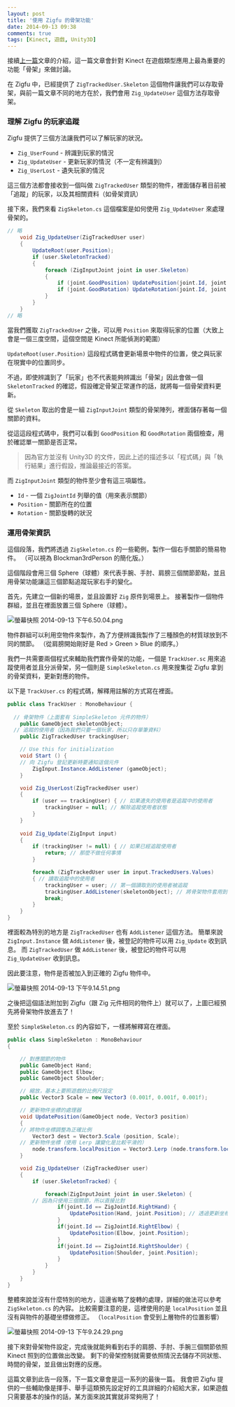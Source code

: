 ```yaml
---
layout: post
title: '使用 Zigfu 的骨架功能'
date: 2014-09-13 09:38
comments: true
tags: [Kinect, 遊戲, Unity3D]
---
```

接續[上一篇](https://blog.frost.tw/posts/2014/09/13/zigfu-kinect-across-the-platform-sdk/)文章的介紹，這一篇文章會針對 Kinect 在遊戲類型應用上最為重要的功能「骨架」來做討論。

在 Zigfu 中，已經提供了 `ZigTrackedUser.Skeleton` 這個物件讓我們可以存取骨架，與前一篇文章不同的地方在於，我們會用 `Zig_UpdateUser` 這個方法存取骨架。

<!--more-->

### 理解 Zigfu 的玩家追蹤

Zigfu 提供了三個方法讓我們可以了解玩家的狀況。

* `Zig_UserFound` - 辨識到玩家的情況
* `Zig_UpdateUser` - 更新玩家的情況（不一定有辨識到）
* `Zig_UserLost` - 遺失玩家的情況

這三個方法都會接收到一個叫做 `ZigTrackedUser` 類型的物件，裡面儲存著目前被「追蹤」的玩家，以及其相關資料（如骨架資訊）

接下來，我們來看 `ZigSkeleton.cs` 這個檔案是如何使用 `Zig_UpdateUser` 來處理骨架的。

```cs ZigSkeleton.cs
// 略
    void Zig_UpdateUser(ZigTrackedUser user)
    {
        UpdateRoot(user.Position);
        if (user.SkeletonTracked)
        {
            foreach (ZigInputJoint joint in user.Skeleton)
            {
                if (joint.GoodPosition) UpdatePosition(joint.Id, joint.Position);
                if (joint.GoodRotation) UpdateRotation(joint.Id, joint.Rotation);
            }
        }
    }
// 略
```

當我們獲取 `ZigTrackedUser` 之後，可以用 `Position` 來取得玩家的位置（大致上會是一個三度空間，這個空間是 Kinect 所能偵測的範圍）

`UpdateRoot(user.Position)` 這段程式碼會更新場景中物件的位置，使之與玩家在現實中的位置同步。

不過，即使辨識到了「玩家」也不代表能夠辨識出「骨架」因此會做一個 `SkeletonTracked` 的確認，假設確定骨架正常運作的話，就將每一個骨架資料更新。

從 `Skeleton` 取出的會是一組 `ZigInputJoint` 類型的骨架陣列，裡面儲存著每一個關節的資料。

從這這段程式碼中，我們可以看到 `GoodPosition` 和 `GoodRotation` 兩個檢查，用於確認單一關節是否正常。

> 因為官方並沒有 Unity3D 的文件，因此上述的描述多以「程式碼」與「執行結果」進行假設，推論最接近的答案。

而 `ZigInputJoint` 類型的物件至少會有這三項屬性。

* `Id` - 一個 `ZigJointId` 列舉的值（用來表示關節）
* `Position` - 關節所在的位置
* `Rotation` - 關節旋轉的狀況

### 運用骨架資訊

這個段落，我們將透過 `ZigSkeleton.cs` 的一些範例，製作一個右手關節的簡易物件。
（可以視為 Blockman3rdPerson 的簡化版。）

這個階段會用三個 Sphere（球體）來代表手腕、手肘、肩膀三個關節節點，並且用骨架功能讓這三個節點追蹤玩家右手的變化。

首先，先建立一個新的場景，並且設置好 `Zig` 原件到場景上。
接著製作一個物件群組，並且在裡面放置三個 Sphere（球體）。

![螢幕快照 2014-09-13 下午6.50.04.png](https://user-image.logdown.io/user/52/blog/52/post/233256/Kugv9looSE2uLNOOi3ug_%E8%9E%A2%E5%B9%95%E5%BF%AB%E7%85%A7%202014-09-13%20%E4%B8%8B%E5%8D%886.50.04.png)

物件群組可以利用空物件來製作，為了方便辨識我製作了三種顏色的材質球放到不同的關節。
（從肩膀開始剛好是 Red > Green > Blue 的順序。）

我們一共需要兩個程式來輔助我們實作骨架的功能，一個是 `TrackUser.sc` 用來追蹤使用者並且分派骨架，另一個則是 `SimpleSkeleton.cs` 用來搜集從 Zigfu 拿到的骨架資料，更新對應的物件。

以下是 `TrackUser.cs` 的程式碼，解釋用註解的方式寫在裡面。

```cs TrackUser.cs
public class TrackUser : MonoBehaviour {
	
  // 骨架物件（上面套有 SimpleSkeleton 元件的物件）
	public GameObject skeletonObject;
  // 追蹤的使用者（因為我們只要一個玩家，所以只存單筆資料）
	public ZigTrackedUser trackingUser;

	// Use this for initialization
	void Start () {
  	// 向 Zigfu 登記更新時要通知這個元件
		ZigInput.Instance.AddListener (gameObject);
	}

	void Zig_UserLost(ZigTrackedUser user)
	{
		if (user == trackingUser) { // 如果遺失的使用者是追蹤中的使用者
			trackingUser = null; // 解除追蹤使用者狀態
		}
	}
	
	void Zig_Update(ZigInput input)
	{
		if (trackingUser != null) { // 如果已經追蹤使用者
			return; // 那麼不做任何事情
		}

		foreach (ZigTrackedUser user in input.TrackedUsers.Values)
		{ // 讀取追蹤中的使用者
			trackingUser = user; // 第一個讀取到的使用者被追蹤
			trackingUser.AddListener(skeletonObject); // 將骨架物件套用到使用者上
			break;
		}
	}
}
```

裡面較為特別的地方是 `ZigTrackedUser` 也有 `AddListener` 這個方法。
簡單來說 `ZigInput.Instance` 做 `AddListener` 後，被登記的物件可以用 `Zig_Update` 收到訊息。
而 `ZigTrackedUser` 做 `AddListener` 後，被登記的物件可以用 `Zig_UpdateUser` 收到訊息。

因此要注意，物件是否被加入到正確的 Zigfu 物件中。

![螢幕快照 2014-09-13 下午9.14.51.png](https://user-image.logdown.io/user/52/blog/52/post/233256/cw19asWlSVqmV57lkJor_%E8%9E%A2%E5%B9%95%E5%BF%AB%E7%85%A7%202014-09-13%20%E4%B8%8B%E5%8D%889.14.51.png)

之後把這個語法附加到 Zigfu（跟 Zig 元件相同的物件上）就可以了，上圖已經預先將骨架物件放進去了！

至於 `SimpleSkeleton.cs` 的內容如下，一樣將解釋寫在裡面。

```cs SimpleSkeleton.cs
public class SimpleSkeleton : MonoBehaviour
{

	// 對應關節的物件
	public GameObject Hand;
	public GameObject Elbow;
	public GameObject Shoulder;

	// 縮放，基本上要照遊戲的比例尺設定
	public Vector3 Scale = new Vector3 (0.001f, 0.001f, 0.001f);

	// 更新物件坐標的處理器
	void UpdatePosition(GameObject node, Vector3 position)
	{
  	// 將物件坐標調整為正確比例
		Vector3 dest = Vector3.Scale (position, Scale);
    // 更新物件坐標（使用 Lerp 讓變化是比較平滑的）
		node.transform.localPosition = Vector3.Lerp (node.transform.localPosition, dest, Time.deltaTime * 50f);
	}

	void Zig_UpdateUser (ZigTrackedUser user)
	{
		if (user.SkeletonTracked) {

			foreach(ZigInputJoint joint in user.Skeleton) {
      	// 因為只使用三個關節，所以直接比對
				if(joint.Id == ZigJointId.RightHand) {
					UpdatePosition(Hand, joint.Position); // 透過更新坐標處理器更新
				}
				if(joint.Id == ZigJointId.RightElbow) {
					UpdatePosition(Elbow, joint.Position);
				}
				if(joint.Id == ZigJointId.RightShoulder) {
					UpdatePosition(Shoulder, joint.Position);
				}
			}
		}
	}
}

```

整體來說並沒有什麼特別的地方，這邊省略了旋轉的處理，詳細的做法可以參考 `ZigSkeleton.cs` 的內容。
比較需要注意的是，這裡使用的是 `localPosition` 並且沒有與物件的基礎坐標做修正。
（`localPosition` 會受到上層物件的位置影響）

![螢幕快照 2014-09-13 下午9.24.29.png](https://user-image.logdown.io/user/52/blog/52/post/233256/4XxDPQlfTfmhYhDHSVN1_%E8%9E%A2%E5%B9%95%E5%BF%AB%E7%85%A7%202014-09-13%20%E4%B8%8B%E5%8D%889.24.29.png)

接下來對骨架物件設定，完成後就能夠看到右手的肩膀、手肘、手腕三個關節依照 Kinect 照到的位置做出改變。
剩下的骨架控制就需要依照情況去儲存不同狀態、時間的骨架，並且做出對應的反應。

這篇文章到此告一段落，下一篇文章會是這一系列的最後一篇。
我會把 Zigfu 提供的一些輔助像是揮手、舉手這類預先設定好的工具詳細的介紹給大家，如果遊戲只需要基本的操作的話，某方面來說其實就非常夠用了！
